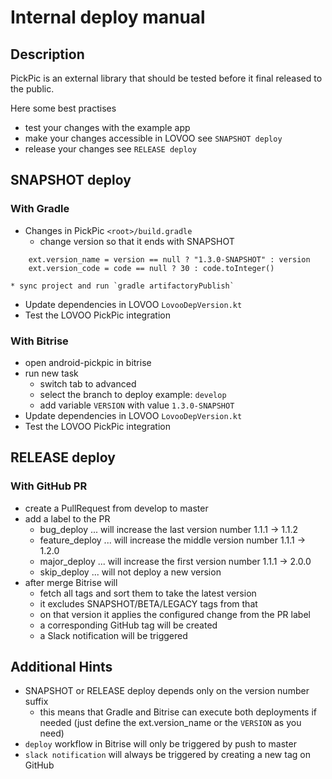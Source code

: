 # Internal deploy manual

## Description
PickPic is an external library that should be tested before it final released to the public.

Here some best practises
* test your changes with the example app
* make your changes accessible in LOVOO see `SNAPSHOT deploy`
* release your changes see `RELEASE deploy`

## SNAPSHOT deploy
### With Gradle
* Changes in PickPic `<root>/build.gradle`
    * change version so that it ends with SNAPSHOT
```
    ext.version_name = version == null ? "1.3.0-SNAPSHOT" : version
    ext.version_code = code == null ? 30 : code.toInteger()
```
    * sync project and run `gradle artifactoryPublish`
* Update dependencies in LOVOO `LovooDepVersion.kt`
* Test the LOVOO PickPic integration

### With Bitrise
* open android-pickpic in bitrise
* run new task
    * switch tab to advanced
    * select the branch to deploy example: `develop`
    * add variable `VERSION` with value `1.3.0-SNAPSHOT`
* Update dependencies in LOVOO `LovooDepVersion.kt`
* Test the LOVOO PickPic integration

## RELEASE deploy
### With GitHub PR
* create a PullRequest from develop to master
* add a label to the PR
    * bug_deploy ... will increase the last version number 1.1.1 -> 1.1.2
    * feature_deploy ... will increase the middle version number 1.1.1 -> 1.2.0
    * major_deploy ... will increase the first version number 1.1.1 -> 2.0.0
    * skip_deploy ... will not deploy a new version
* after merge Bitrise will
    * fetch all tags and sort them to take the latest version
    * it excludes SNAPSHOT/BETA/LEGACY tags from that
    * on that version it applies the configured change from the PR label
    * a corresponding GitHub tag will be created
    * a Slack notification will be triggered
    
## Additional Hints
* SNAPSHOT or RELEASE deploy depends only on the version number suffix
    * this means that Gradle and Bitrise can execute both deployments if needed (just define the ext.version_name or the `VERSION` as you need)
* `deploy` workflow in Bitrise will only be triggered by push to master
* `slack notification` will always be triggered by creating a new tag on GitHub
